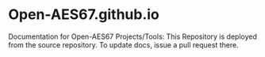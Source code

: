 # Open-AES67.github.io
Documentation for Open-AES67 Projects/Tools: This Repository is deployed from the source repository. To update docs, issue a pull request there.
